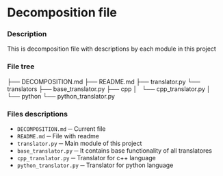 # Decomposition file

### Description
This is decomposition file with descriptions by each module in this project

### File tree
├── DECOMPOSITION.md
├── README.md
├── translator.py
└── translators
    ├── base_translator.py
    ├── cpp
    │   └── cpp_translator.py
    │
    └── python
        └── python_translator.py

### Files descriptions
- ```DECOMPOSITION.md``` ─ Current file
- ```README.md``` ─ File with readme
- ```translator.py``` ─ Main module of this project
- ```base_translator.py``` ─ It contains base functionality of all translatores
- ```cpp_translator.py``` ─ Translator for c++ language
- ```python_translator.py``` ─ Translator for python language

